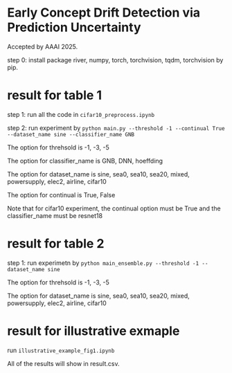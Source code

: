 # Early Concept Drift Detection via Prediction Uncertainty

Accepted by AAAI 2025.


step 0: install package river, numpy, torch, torchvision, tqdm, torchvision by pip.

# result for table 1
step 1: run all the code in `cifar10_preprocess.ipynb`

step 2: run experiment by `python main.py --threshold -1 --continual True --dataset_name sine --classifier_name GNB`

The option for threhsold is -1, -3, -5

The option for classifier_name is GNB, DNN, hoeffding

The option for dataset_name is sine, sea0, sea10, sea20, mixed, powersupply, elec2, airline, cifar10

The option for continual is True, False

Note that for cifar10 experiment, the continual option must be True and the classifier_name must be resnet18

# result for table 2
step 1: run experimetn by `python main_ensemble.py --threshold -1 --dataset_name sine`

The option for threhsold is -1, -3, -5

The option for dataset_name is sine, sea0, sea10, sea20, mixed, powersupply, elec2, airline, cifar10

# result for illustrative exmaple

run `illustrative_example_fig1.ipynb`


All of the results will show in result.csv.
